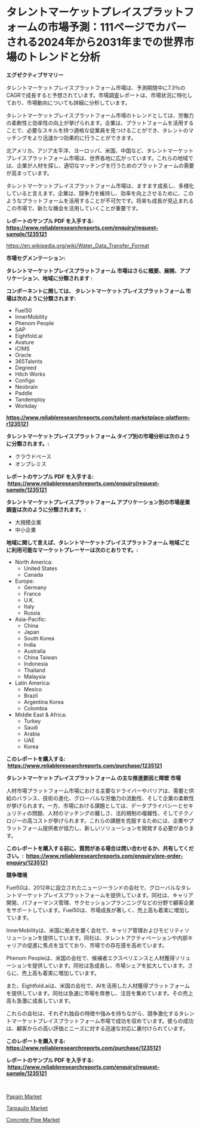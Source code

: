 <p><h1>タレントマーケットプレイスプラットフォームの市場予測：111ページでカバーされる2024年から2031年までの世界市場のトレンドと分析</h1></p><p><strong>エグゼクティブサマリー</strong></p>
<p><p>タレントマーケットプレイスプラットフォーム市場は、予測期間中に7.3％のCAGRで成長すると予想されています。市場調査レポートは、市場状況に特化しており、市場動向についても詳細に分析しています。</p><p>タレントマーケットプレイスプラットフォーム市場のトレンドとしては、労働力の柔軟性と効率性の向上が挙げられます。企業は、プラットフォームを活用することで、必要なスキルを持つ適格な従業員を見つけることができ、タレントのマッチングをより迅速かつ効果的に行うことができます。</p><p>北アメリカ、アジア太平洋、ヨーロッパ、米国、中国など、タレントマーケットプレイスプラットフォーム市場は、世界各地に広がっています。これらの地域では、企業が人材を探し、適切なマッチングを行うためのプラットフォームの需要が高まっています。</p><p>タレントマーケットプレイスプラットフォーム市場は、ますます成長し、多様化していると言えます。企業は、競争力を維持し、効率を向上させるために、このようなプラットフォームを活用することが不可欠です。将来も成長が見込まれるこの市場で、新たな機会を活用していくことが重要です。</p></p>
<p><strong>レポートのサンプル PDF を入手する: <a href="https://www.reliableresearchreports.com/enquiry/request-sample/1235121">https://www.reliableresearchreports.com/enquiry/request-sample/1235121</a></strong></p>
<p><a href="https://en.wikipedia.org/wiki/Water_Data_Transfer_Format">https://en.wikipedia.org/wiki/Water_Data_Transfer_Format</a></p>
<p><strong>市場セグメンテーション:</strong></p>
<p><strong> タレントマーケットプレイスプラットフォーム 市場はさらに概要、展開、アプリケーション、地域に分類されます :</strong></p>
<p><strong>コンポーネントに関しては、 タレントマーケットプレイスプラットフォーム 市場は次のように分類されます: &nbsp;</strong></p>
<p><ul><li>Fuel50</li><li>InnerMobility</li><li>Phenom People</li><li>SAP</li><li>Eightfold.ai</li><li>Avature</li><li>iCIMS</li><li>Oracle</li><li>365Talents</li><li>Degreed</li><li>Hitch Works</li><li>Configo</li><li>Neobrain</li><li>Paddle</li><li>Tandemploy</li><li>Workday</li></ul></p>
<p><strong><a href="https://www.reliableresearchreports.com/talent-marketplace-platform-r1235121">https://www.reliableresearchreports.com/talent-marketplace-platform-r1235121</a></strong></p>
<p><strong> タレントマーケットプレイスプラットフォーム タイプ別の市場分析は次のように分類されます。:</strong></p>
<p><ul><li>クラウドベース</li><li>オンプレミス</li></ul></p>
<p><strong>レポートのサンプル PDF を入手する: &nbsp;<a href="https://www.reliableresearchreports.com/enquiry/request-sample/1235121">https://www.reliableresearchreports.com/enquiry/request-sample/1235121</a></strong></p>
<p><strong> タレントマーケットプレイスプラットフォーム アプリケーション別の市場産業調査は次のように分類されます。:</strong></p>
<p><ul><li>大規模企業</li><li>中小企業</li></ul></p>
<p><strong>地域に関して言えば、タレントマーケットプレイスプラットフォーム 地域ごとに利用可能なマーケットプレーヤーは次のとおりです。:</strong></p>
<p><ul>
    <li>
        North America:
        <ul>
            <li>United States</li>
            <li>Canada</li>
        </ul>
    </li>
    <li>
        Europe:
        <ul>
            <li>Germany</li>
            <li>France</li>
            <li>U.K.</li>
            <li>Italy</li>
            <li>Russia</li>
        </ul>
    </li>
    <li>
        Asia-Pacific:
        <ul>
            <li>China</li>
            <li>Japan</li>
            <li>South Korea</li>
            <li>India</li>
            <li>Australia</li>
            <li>China Taiwan</li>
            <li>Indonesia</li>
            <li>Thailand</li>
            <li>Malaysia</li>
        </ul>
    </li>
    <li>
        Latin America:
        <ul>
            <li>Mexico</li>
            <li>Brazil</li>
            <li>Argentina Korea</li>
            <li>Colombia</li>
        </ul>
    </li>
    <li>
        Middle East & Africa:
        <ul>
            <li>Turkey</li>
            <li>Saudi</li>
            <li>Arabia</li>
            <li>UAE</li>
            <li>Korea</li>
        </ul>
    </li>
    </ul></p>
<p><strong>このレポートを購入する: &nbsp;<a href="https://www.reliableresearchreports.com/purchase/1235121">https://www.reliableresearchreports.com/purchase/1235121</a></strong></p>
<p><strong>タレントマーケットプレイスプラットフォーム の主な推進要因と障壁 市場</strong></p>
<p><p>人材市場プラットフォーム市場における主要なドライバーやバリアは、需要と供給のバランス、技術の進化、グローバルな労働力の流動性、そして企業の柔軟性が挙げられます。一方、市場における課題としては、データプライバシーとセキュリティの問題、人材のマッチングの難しさ、法的規制の複雑性、そしてテクノロジーの高コストが挙げられます。これらの課題を克服するためには、企業やプラットフォーム提供者が協力し、新しいソリューションを開発する必要があります。</p></p>
<p><strong>このレポートを購入する前に、質問がある場合は問い合わせるか、共有してください。:&nbsp; <a href="https://www.reliableresearchreports.com/enquiry/pre-order-enquiry/1235121">https://www.reliableresearchreports.com/enquiry/pre-order-enquiry/1235121</a></strong></p>
<p><strong>競争環境</strong></p>
<p><p>Fuel50は、2012年に設立されたニュージーランドの会社で、グローバルなタレントマーケットプレイスプラットフォームを提供しています。同社は、キャリア開発、パフォーマンス管理、サクセッションプランニングなどの分野で顧客企業をサポートしています。Fuel50は、市場成長が著しく、売上高も着実に増加しています。</p><p>InnerMobilityは、米国に拠点を置く会社で、キャリア管理およびモビリティソリューションを提供しています。同社は、タレントアクティベーションや内部キャリアの促進に焦点を当てており、市場での存在感を高めています。</p><p>Phenom Peopleは、米国の会社で、候補者エクスペリエンスと人材獲得ソリューションを提供しています。同社は急成長し、市場シェアを拡大しています。さらに、売上高も着実に増加しています。</p><p>また、Eightfold.aiは、米国の会社で、AIを活用した人材獲得プラットフォームを提供しています。同社は急速に市場を席巻し、注目を集めています。その売上高も急激に成長しています。</p><p>これらの会社は、それぞれ独自の特徴や強みを持ちながら、競争激化するタレントマーケットプレイスプラットフォーム市場で成功を収めています。彼らの成功は、顧客からの高い評価とニーズに対する迅速な対応に裏付けられています。</p></p>
<p><strong>このレポートを購入する: &nbsp; <a href="https://www.reliableresearchreports.com/purchase/1235121">https://www.reliableresearchreports.com/purchase/1235121</a></strong></p>
<p><strong>レポートのサンプル PDF を入手する: &nbsp;<a href="https://www.reliableresearchreports.com/enquiry/request-sample/1235121">https://www.reliableresearchreports.com/enquiry/request-sample/1235121</a></strong><strong></strong></p>
<p>&nbsp;</p>
<p><p><a href="https://github.com/tyleolden34345/Market-Research-Report-List-1/blob/main/papain-market.md">Papain Market</a></p><p><a href="https://github.com/ferandochandle/Market-Research-Report-List-1/blob/main/tarpaulin-market.md">Tarpaulin Market</a></p><p><a href="https://github.com/victoralsop8899/Market-Research-Report-List-1/blob/main/concrete-pipe-market.md">Concrete Pipe Market</a></p></p>
